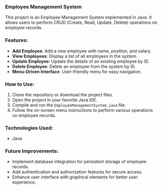 ### Employee Management System

This project is an Employee Management System implemented in Java. It allows users to perform CRUD (Create, Read, Update, Delete) operations on employee records.

### Features:

- **Add Employee**: Add a new employee with name, position, and salary.
- **View Employees**: Display a list of all employees in the system.
- **Update Employee**: Update the details of an existing employee by ID.
- **Delete Employee**: Delete an employee from the system by ID.
- **Menu-Driven Interface**: User-friendly menu for easy navigation.

### How to Use:

1. Clone the repository or download the project files.
2. Open the project in your favorite Java IDE.
3. Compile and run the `EmployeeManagementSystem.java` file.
4. Follow the on-screen menu instructions to perform various operations on employee records.

### Technologies Used:

- Java

### Future Improvements:

- Implement database integration for persistent storage of employee records.
- Add authentication and authorization features for secure access.
- Enhance user interface with graphical elements for better user experience.
